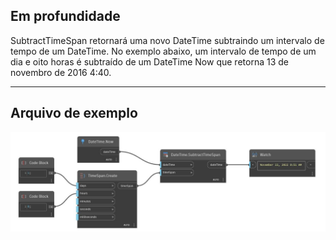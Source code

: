 ## Em profundidade
SubtractTimeSpan retornará uma novo DateTime subtraindo um intervalo de tempo de um DateTime. No exemplo abaixo, um intervalo de tempo de um dia e oito horas é subtraído de um DateTime Now que retorna 13 de novembro de 2016 4:40.
___
## Arquivo de exemplo

![SubtractTimeSpan](./DSCore.DateTime.SubtractTimeSpan_img.jpg)

